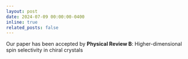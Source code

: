 ```yaml
---
layout: post
date: 2024-07-09 00:00:00-0400
inline: true
related_posts: false
---
```


Our paper has been accepted by <b>Physical Review B</b>: Higher-dimensional spin selectivity in chiral crystals

